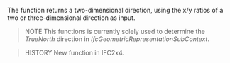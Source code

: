 The function returns a two-dimensional direction, using the x/y ratios of a two or three-dimensional direction as input.

<!-- end of short definition -->


> NOTE This functions is currently solely used to determine the _TrueNorth_ direction in _IfcGeometricRepresentationSubContext_.

> HISTORY New function in IFC2x4.

